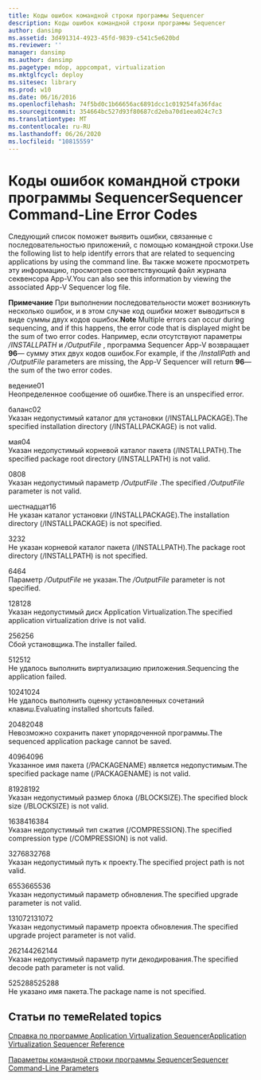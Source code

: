 ```yaml
---
title: Коды ошибок командной строки программы Sequencer
description: Коды ошибок командной строки программы Sequencer
author: dansimp
ms.assetid: 3d491314-4923-45fd-9839-c541c5e620bd
ms.reviewer: ''
manager: dansimp
ms.author: dansimp
ms.pagetype: mdop, appcompat, virtualization
ms.mktglfcycl: deploy
ms.sitesec: library
ms.prod: w10
ms.date: 06/16/2016
ms.openlocfilehash: 74f5bd0c1b66656ac6891dcc1c019254fa36fdac
ms.sourcegitcommit: 354664bc527d93f80687cd2eba70d1eea024c7c3
ms.translationtype: MT
ms.contentlocale: ru-RU
ms.lasthandoff: 06/26/2020
ms.locfileid: "10815559"
---
```

# <span data-ttu-id="b3da2-103">Коды ошибок командной строки программы Sequencer</span><span class="sxs-lookup"><span data-stu-id="b3da2-103">Sequencer Command-Line Error Codes</span></span>


<span data-ttu-id="b3da2-104">Следующий список поможет выявить ошибки, связанные с последовательностью приложений, с помощью командной строки.</span><span class="sxs-lookup"><span data-stu-id="b3da2-104">Use the following list to help identify errors that are related to sequencing applications by using the command line.</span></span> <span data-ttu-id="b3da2-105">Вы также можете просмотреть эту информацию, просмотрев соответствующий файл журнала секвенсора App-V.</span><span class="sxs-lookup"><span data-stu-id="b3da2-105">You can also see this information by viewing the associated App-V Sequencer log file.</span></span>

<span data-ttu-id="b3da2-106">**Примечание**  При выполнении последовательности может возникнуть несколько ошибок, и в этом случае код ошибки может выводиться в виде суммы двух кодов ошибок.</span><span class="sxs-lookup"><span data-stu-id="b3da2-106">**Note** Multiple errors can occur during sequencing, and if this happens, the error code that is displayed might be the sum of two error codes.</span></span> <span data-ttu-id="b3da2-107">Например, если отсутствуют параметры */INSTALLPATH* и */OutputFile* , программа Sequencer App-V возвращает **96**— сумму этих двух кодов ошибок.</span><span class="sxs-lookup"><span data-stu-id="b3da2-107">For example, if the */InstallPath* and */OutputFile* parameters are missing, the App-V Sequencer will return **96**—the sum of the two error codes.</span></span>

 

<a href="" id="01"></a><span data-ttu-id="b3da2-108">ведение</span><span class="sxs-lookup"><span data-stu-id="b3da2-108">01</span></span>  
<span data-ttu-id="b3da2-109">Неопределенное сообщение об ошибке.</span><span class="sxs-lookup"><span data-stu-id="b3da2-109">There is an unspecified error.</span></span>

<a href="" id="02"></a><span data-ttu-id="b3da2-110">баланс</span><span class="sxs-lookup"><span data-stu-id="b3da2-110">02</span></span>  
<span data-ttu-id="b3da2-111">Указан недопустимый каталог для установки (/INSTALLPACKAGE).</span><span class="sxs-lookup"><span data-stu-id="b3da2-111">The specified installation directory (/INSTALLPACKAGE) is not valid.</span></span>

<a href="" id="04"></a><span data-ttu-id="b3da2-112">мая</span><span class="sxs-lookup"><span data-stu-id="b3da2-112">04</span></span>  
<span data-ttu-id="b3da2-113">Указан недопустимый корневой каталог пакета (/INSTALLPATH).</span><span class="sxs-lookup"><span data-stu-id="b3da2-113">The specified package root directory (/INSTALLPATH) is not valid.</span></span>

<a href="" id="08"></a><span data-ttu-id="b3da2-114">08</span><span class="sxs-lookup"><span data-stu-id="b3da2-114">08</span></span>  
<span data-ttu-id="b3da2-115">Указан недопустимый параметр */OutputFile* .</span><span class="sxs-lookup"><span data-stu-id="b3da2-115">The specified */OutputFile* parameter is not valid.</span></span>

<a href="" id="16"></a><span data-ttu-id="b3da2-116">шестнадцат</span><span class="sxs-lookup"><span data-stu-id="b3da2-116">16</span></span>  
<span data-ttu-id="b3da2-117">Не указан каталог установки (/INSTALLPACKAGE).</span><span class="sxs-lookup"><span data-stu-id="b3da2-117">The installation directory (/INSTALLPACKAGE) is not specified.</span></span>

<a href="" id="32"></a><span data-ttu-id="b3da2-118">32</span><span class="sxs-lookup"><span data-stu-id="b3da2-118">32</span></span>  
<span data-ttu-id="b3da2-119">Не указан корневой каталог пакета (/INSTALLPATH).</span><span class="sxs-lookup"><span data-stu-id="b3da2-119">The package root directory (/INSTALLPATH) is not specified.</span></span>

<a href="" id="64"></a><span data-ttu-id="b3da2-120">64</span><span class="sxs-lookup"><span data-stu-id="b3da2-120">64</span></span>  
<span data-ttu-id="b3da2-121">Параметр */OutputFile* не указан.</span><span class="sxs-lookup"><span data-stu-id="b3da2-121">The */OutputFile* parameter is not specified.</span></span>

<a href="" id="128"></a><span data-ttu-id="b3da2-122">128</span><span class="sxs-lookup"><span data-stu-id="b3da2-122">128</span></span>  
<span data-ttu-id="b3da2-123">Указан недопустимый диск Application Virtualization.</span><span class="sxs-lookup"><span data-stu-id="b3da2-123">The specified application virtualization drive is not valid.</span></span>

<a href="" id="256"></a><span data-ttu-id="b3da2-124">256</span><span class="sxs-lookup"><span data-stu-id="b3da2-124">256</span></span>  
<span data-ttu-id="b3da2-125">Сбой установщика.</span><span class="sxs-lookup"><span data-stu-id="b3da2-125">The installer failed.</span></span>

<a href="" id="512"></a><span data-ttu-id="b3da2-126">512</span><span class="sxs-lookup"><span data-stu-id="b3da2-126">512</span></span>  
<span data-ttu-id="b3da2-127">Не удалось выполнить виртуализацию приложения.</span><span class="sxs-lookup"><span data-stu-id="b3da2-127">Sequencing the application failed.</span></span>

<a href="" id="1024"></a><span data-ttu-id="b3da2-128">1024</span><span class="sxs-lookup"><span data-stu-id="b3da2-128">1024</span></span>  
<span data-ttu-id="b3da2-129">Не удалось выполнить оценку установленных сочетаний клавиш.</span><span class="sxs-lookup"><span data-stu-id="b3da2-129">Evaluating installed shortcuts failed.</span></span>

<a href="" id="2048"></a><span data-ttu-id="b3da2-130">2048</span><span class="sxs-lookup"><span data-stu-id="b3da2-130">2048</span></span>  
<span data-ttu-id="b3da2-131">Невозможно сохранить пакет упорядоченной программы.</span><span class="sxs-lookup"><span data-stu-id="b3da2-131">The sequenced application package cannot be saved.</span></span>

<a href="" id="4096"></a><span data-ttu-id="b3da2-132">4096</span><span class="sxs-lookup"><span data-stu-id="b3da2-132">4096</span></span>  
<span data-ttu-id="b3da2-133">Указанное имя пакета (/PACKAGENAME) является недопустимым.</span><span class="sxs-lookup"><span data-stu-id="b3da2-133">The specified package name (/PACKAGENAME) is not valid.</span></span>

<a href="" id="8192"></a><span data-ttu-id="b3da2-134">8192</span><span class="sxs-lookup"><span data-stu-id="b3da2-134">8192</span></span>  
<span data-ttu-id="b3da2-135">Указан недопустимый размер блока (/BLOCKSIZE).</span><span class="sxs-lookup"><span data-stu-id="b3da2-135">The specified block size (/BLOCKSIZE) is not valid.</span></span>

<a href="" id="16384"></a><span data-ttu-id="b3da2-136">16384</span><span class="sxs-lookup"><span data-stu-id="b3da2-136">16384</span></span>  
<span data-ttu-id="b3da2-137">Указан недопустимый тип сжатия (/COMPRESSION).</span><span class="sxs-lookup"><span data-stu-id="b3da2-137">The specified compression type (/COMPRESSION) is not valid.</span></span>

<a href="" id="32768"></a><span data-ttu-id="b3da2-138">32768</span><span class="sxs-lookup"><span data-stu-id="b3da2-138">32768</span></span>  
<span data-ttu-id="b3da2-139">Указан недопустимый путь к проекту.</span><span class="sxs-lookup"><span data-stu-id="b3da2-139">The specified project path is not valid.</span></span>

<a href="" id="65536"></a><span data-ttu-id="b3da2-140">65536</span><span class="sxs-lookup"><span data-stu-id="b3da2-140">65536</span></span>  
<span data-ttu-id="b3da2-141">Указан недопустимый параметр обновления.</span><span class="sxs-lookup"><span data-stu-id="b3da2-141">The specified upgrade parameter is not valid.</span></span>

<a href="" id="131072"></a><span data-ttu-id="b3da2-142">131072</span><span class="sxs-lookup"><span data-stu-id="b3da2-142">131072</span></span>  
<span data-ttu-id="b3da2-143">Указан недопустимый параметр проекта обновления.</span><span class="sxs-lookup"><span data-stu-id="b3da2-143">The specified upgrade project parameter is not valid.</span></span>

<a href="" id="262144"></a><span data-ttu-id="b3da2-144">262144</span><span class="sxs-lookup"><span data-stu-id="b3da2-144">262144</span></span>  
<span data-ttu-id="b3da2-145">Указан недопустимый параметр пути декодирования.</span><span class="sxs-lookup"><span data-stu-id="b3da2-145">The specified decode path parameter is not valid.</span></span>

<a href="" id="525288"></a><span data-ttu-id="b3da2-146">525288</span><span class="sxs-lookup"><span data-stu-id="b3da2-146">525288</span></span>  
<span data-ttu-id="b3da2-147">Не указано имя пакета.</span><span class="sxs-lookup"><span data-stu-id="b3da2-147">The package name is not specified.</span></span>

## <span data-ttu-id="b3da2-148">Статьи по теме</span><span class="sxs-lookup"><span data-stu-id="b3da2-148">Related topics</span></span>


[<span data-ttu-id="b3da2-149">Справка по программе Application Virtualization Sequencer</span><span class="sxs-lookup"><span data-stu-id="b3da2-149">Application Virtualization Sequencer Reference</span></span>](application-virtualization-sequencer-reference.md)

[<span data-ttu-id="b3da2-150">Параметры командной строки программы Sequencer</span><span class="sxs-lookup"><span data-stu-id="b3da2-150">Sequencer Command-Line Parameters</span></span>](sequencer-command-line-parameters.md)

 

 





